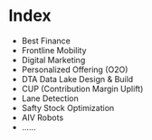 # Index



* Best Finance
* Frontline Mobility
* Digital Marketing
* Personalized Offering (O2O)
* DTA Data Lake Design & Build
* CUP (Contribution Margin Uplift)
* Lane Detection
* Safty Stock Optimization
* AIV Robots
* ......
